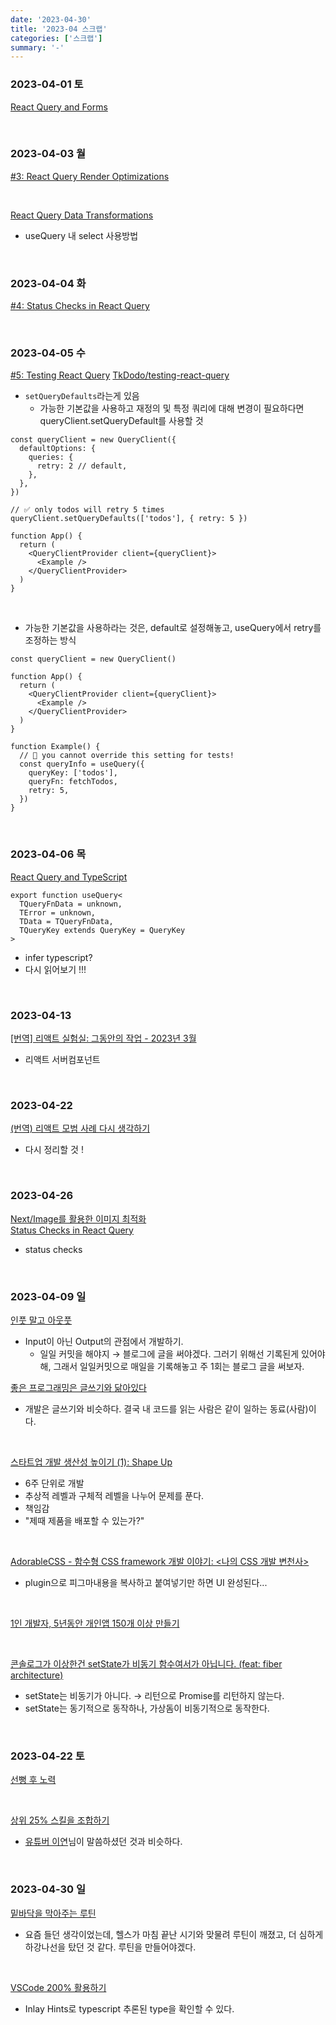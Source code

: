 ```yaml
---
date: '2023-04-30'
title: '2023-04 스크랩'
categories: ['스크랩']
summary: '-'
---
```


### 2023-04-01 토

[React Query and Forms](https://tkdodo.eu/blog/react-query-and-forms)

<br>

### 2023-04-03 월

[#3: React Query Render Optimizations](https://tkdodo.eu/blog/react-query-render-optimizations)

<br>

[React Query Data Transformations](https://tkdodo.eu/blog/react-query-data-transformations)

- useQuery 내 select 사용방법

<br>

### 2023-04-04 화

[#4: Status Checks in React Query](https://tkdodo.eu/blog/status-checks-in-react-query)

<br>

### 2023-04-05 수

[#5: Testing React Query](https://tkdodo.eu/blog/testing-react-query)
[TkDodo/testing-react-query](https://github.com/TkDodo/testing-react-query)

- `setQueryDefaults`라는게 있음
  - 가능한 기본값을 사용하고 재정의 및 특정 쿼리에 대해 변경이 필요하다면 queryClient.setQueryDefault를 사용할 것

```TSX
const queryClient = new QueryClient({
  defaultOptions: {
    queries: {
      retry: 2 // default,
    },
  },
})

// ✅ only todos will retry 5 times
queryClient.setQueryDefaults(['todos'], { retry: 5 })

function App() {
  return (
    <QueryClientProvider client={queryClient}>
      <Example />
    </QueryClientProvider>
  )
}
```

<br>

- 가능한 기본값을 사용하라는 것은, default로 설정해놓고, useQuery에서 retry를 조정하는 방식

```TSX
const queryClient = new QueryClient()

function App() {
  return (
    <QueryClientProvider client={queryClient}>
      <Example />
    </QueryClientProvider>
  )
}

function Example() {
  // 🚨 you cannot override this setting for tests!
  const queryInfo = useQuery({
    queryKey: ['todos'],
    queryFn: fetchTodos,
    retry: 5,
  })
}
```

<br>

### 2023-04-06 목

[React Query and TypeScript](https://tkdodo.eu/blog/react-query-and-type-script)

```TSX
export function useQuery<
  TQueryFnData = unknown,
  TError = unknown,
  TData = TQueryFnData,
  TQueryKey extends QueryKey = QueryKey
>
```

- infer typescript?
- 다시 읽어보기 !!!

<br>

### 2023-04-13

[[번역] 리액트 실험실: 그동안의 작업 - 2023년 3월](https://velog.io/@typo/react-labs-march-2023)

- 리액트 서버컴포넌트

<br>

### 2023-04-22

[(번역) 리액트 모범 사례 다시 생각하기](https://ykss.netlify.app/translation/rethinking_react_best_practices/)

- 다시 정리할 것 !

<br>

### 2023-04-26

[Next/Image를 활용한 이미지 최적화](https://fe-developers.kakaoent.com/2022/220714-next-image/)  
[Status Checks in React Query](https://tkdodo.eu/blog/status-checks-in-react-query)

- status checks

<br>

### 2023-04-09 일

[인풋 말고 아웃풋](https://velog.io/@eddy_song/input-output)

- Input이 아닌 Output의 관점에서 개발하기.
  - 일일 커밋을 해야지 → 블로그에 글을 써야겠다. 그러기 위해선 기록된게 있어야해, 그래서 일일커밋으로 매일을 기록해놓고 주 1회는 블로그 글을 써보자.

[좋은 프로그래밍은 글쓰기와 닮아있다](https://velog.io/@eddy_song/writing-and-programming)

- 개발은 글쓰기와 비슷하다. 결국 내 코드를 읽는 사람은 같이 일하는 동료(사람)이다.

<br>

[스타트업 개발 생산성 높이기 (1): Shape Up](https://blog.deering.co/shape-up/)

- 6주 단위로 개발
- 추상적 레벨과 구체적 레벨을 나누어 문제를 푼다.
- 책임감
- "제때 제품을 배포할 수 있는가?"

<br>

[AdorableCSS - 함수형 CSS framework 개발 이야기: <나의 CSS 개발 변천사>](https://velog.io/@teo/adorable-css)

- plugin으로 피그마내용을 복사하고 붙여넣기만 하면 UI 완성된다...

<br>

[1인 개발자, 5년동안 개인앱 150개 이상 만들기](http://soulduse.tistory.com/106)

<br>

[콘솔로그가 이상한건 setState가 비동기 함수여서가 아닙니다. (feat: fiber architecture)](https://velog.io/@jay/setStateisnotasync)

- setState는 비동기가 아니다. → 리턴으로 Promise를 리턴하지 않는다.
- setState는 동기적으로 동작하나, 가상돔이 비동기적으로 동작한다.

<br>

### 2023-04-22 토

[선뻥 후 노력](https://jojoldu.tistory.com/713)

<br>

[상위 25% 스킬을 조합하기](https://velog.io/@eddy_song/top-25-skill-c8jcigq7)

- [유튜버 이연](https://www.youtube.com/watch?v=dxaVcIjBguw)님이 말씀하셨던 것과 비슷하다.

<br>

### 2023-04-30 일

[밑바닥을 막아주는 루틴](https://velog.io/@eddy_song/upward-spiral)

- 요즘 들던 생각이었는데, 헬스가 마침 끝난 시기와 맞물려 루틴이 깨졌고, 더 심하게 하강나선을 탔던 것 같다. 루틴을 만들어야겠다.

<br>

[VSCode 200% 활용하기](https://velog.io/@dbwjd5864/VSCode-200-%ED%99%9C%EC%9A%A9%ED%95%98%EA%B8%B0)

- Inlay Hints로 typescript 추론된 type을 확인할 수 있다.
